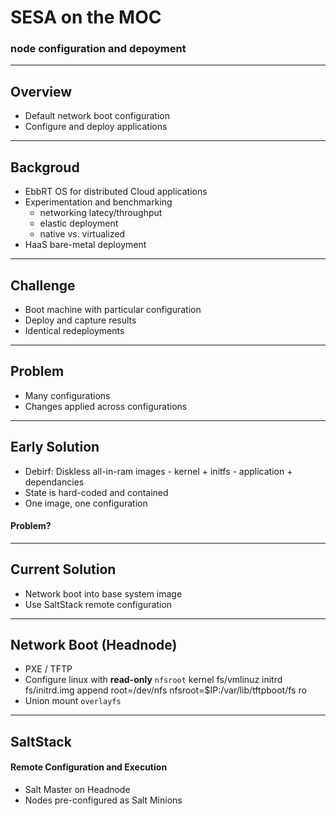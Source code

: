 # SESA on the MOC

### node configuration and depoyment

---

## Overview

- Default network boot configuration
- Configure and deploy applications

---

## Backgroud
- EbbRT OS for distributed Cloud applications
- Experimentation and benchmarking
    - networking latecy/throughput
    - elastic deployment
    - native vs. virtualized
- HaaS bare-metal deployment

---

## Challenge
- Boot machine with particular configuration 
- Deploy and capture results 
- Identical redeployments

---

## Problem
- Many configurations
- Changes applied across configurations

---

## Early Solution
- Debirf: Diskless all-in-ram images
        - kernel + initfs
        - application + dependancies 
- State is hard-coded and contained
- One image, one configuration

#### Problem?

---

## Current Solution
- Network boot into base system image
- Use SaltStack remote configuration

---

## Network Boot (Headnode) 
- PXE / TFTP 
- Configure linux with **read-only** `nfsroot`
        kernel fs/vmlinuz
        initrd fs/initrd.img
        append root=/dev/nfs nfsroot=$IP:/var/lib/tftpboot/fs ro       
- Union mount `overlayfs`

---

## SaltStack
#### Remote Configuration and Execution
- Salt Master on Headnode
- Nodes pre-configured as Salt Minions

